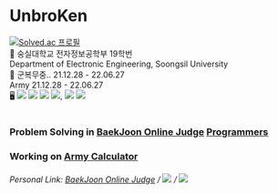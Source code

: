 # UnbroKen  
[![Solved.ac
프로필](http://mazassumnida.wtf/api/mini/generate_badge?boj=hansuho36eie)](https://solved.ac/hansuho36eie)  
🏫  숭실대학교 전자정보공학부 19학번  
     Department of Electronic Engineering, Soongsil University  
💂  군복무중.. 21.12.28 - 22.06.27  
     Army 21.12.28 - 22.06.27  
🖥️ <img src="https://img.shields.io/badge/Python-3766AB?style=flat&logo=Python&labelColor=white"/> <img src="https://img.shields.io/badge/C-A8B9CC?style=flat&logo=C&labelColor=white"/> <img src="https://img.shields.io/badge/HTML-3766AB?style=flat&logo=HTML5&labelColor=white"/> <img src="https://img.shields.io/badge/CSS3-1572B6?style=flat&logo=CSS3&labelColor=lightgrey"/>, <img src="https://img.shields.io/badge/JavaScript-F7DF1E?style=flat&logo=JavaScript&labelColor=lightgrey"/> <img src="https://img.shields.io/badge/Markdown-000000?style=flat&logo=Markdown&labelColor=lightgrey"/>
#

### Problem Solving in [BaekJoon Online Judge](https://www.acmicpc.net/) [Programmers](https://www.programmers.co.kr)
### Working on [Army Calculator](https://github.com/unbroken2650/army-calculator)

###### Personal Link: [BaekJoon Online Judge](https://www.acmicpc.net/user/hansuho36eie) / [<img src="https://img.shields.io/badge/Instagram-E4405F?style=flat&logo=Instagram&labelColor=lightgrey"/>](https://www.instagram.com/suho_hn) / [<img src="https://img.shields.io/badge/Notion-000000?style=flat&logo=Notion&labelColor=lightgrey"/>](https://unbroken2650.notion.site/Python-Baekjoon-862515fd399443398bdc37cc810ea121)

